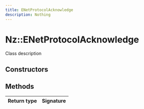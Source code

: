 ```yaml
---
title: ENetProtocolAcknowledge
description: Nothing
---
```


# Nz::ENetProtocolAcknowledge

Class description

## Constructors


## Methods

| Return type | Signature |
| ----------- | --------- |
